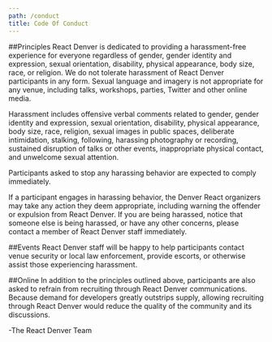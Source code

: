```yaml
---
path: /conduct
title: Code Of Conduct
---
```


##Principles
React Denver is dedicated to providing a harassment-free experience for everyone regardless of gender, gender identity and expression, sexual orientation, disability, physical appearance, body size, race, or religion. We do not tolerate harassment of React Denver participants in any form. Sexual language and imagery is not appropriate for any venue, including talks, workshops, parties, Twitter and other online media.

Harassment includes offensive verbal comments related to gender, gender identity and expression, sexual orientation, disability, physical appearance, body size, race, religion, sexual images in public spaces, deliberate intimidation, stalking, following, harassing photography or recording, sustained disruption of talks or other events, inappropriate physical contact, and unwelcome sexual attention.

Participants asked to stop any harassing behavior are expected to comply immediately.

If a participant engages in harassing behavior, the Denver React organizers may take any action they deem appropriate, including warning the offender or expulsion from React Denver. If you are being harassed, notice that someone else is being harassed, or have any other concerns, please contact a member of React Denver staff immediately.

##Events
React Denver staff will be happy to help participants contact venue security or local law enforcement, provide escorts, or otherwise assist those experiencing harassment.

##Online
In addition to the principles outlined above, participants are also asked to refrain from recruiting through React Denver communications. Because demand for developers greatly outstrips supply, allowing recruiting through React Denver would reduce the quality of the community and its discussions.

-The React Denver Team

